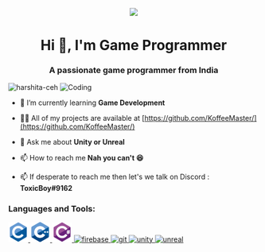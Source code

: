 <!-- <p align="center"> <img src="https://user-images.githubusercontent.com/71144962/231292343-ac9c11af-b252-4d86-b5f4-1cef24ddd6f1.gif"> </p> -->
<p align="center"> <img width="300" src="https://github-production-user-asset-6210df.s3.amazonaws.com/125433210/245695812-ccfdcd2e-12e2-4223-ab1d-5e541996149d.gif"> </p>

<h1 align="center">Hi 👋, I'm Game Programmer</h1>
<h3 align="center">A passionate game programmer from India</h3>
<img align="right" alt="Coding" width="400" src= "https://user-images.githubusercontent.com/71144962/231291698-222f3893-c506-4649-be41-b11f055c5fc8.gif">

<p align="left"> <img src="https://komarev.com/ghpvc/?username=harshita-ceh&label=Profile%20views&color=0e75b6&style=flat" alt="harshita-ceh" /> </p>

- 🌱 I’m currently learning **Game Development**

- 👨‍💻 All of my projects are available at [https://github.com/KoffeeMaster/](https://github.com/KoffeeMaster/)

- 💬 Ask me about **Unity or Unreal**

- 📫 How to reach me **Nah you can't 😆**

- 📫 If desperate to reach me then let's we talk on Discord : **ToxicBoy#9162**



<h3 align="left">Languages and Tools:</h3>
<p align="left"> <a href="https://www.cprogramming.com/" target="_blank" rel="noreferrer"> <img src="https://raw.githubusercontent.com/devicons/devicon/master/icons/c/c-original.svg" alt="c" width="40" height="40"/> </a> <a href="https://www.w3schools.com/cpp/" target="_blank" rel="noreferrer"> <img src="https://raw.githubusercontent.com/devicons/devicon/master/icons/cplusplus/cplusplus-original.svg" alt="cplusplus" width="40" height="40"/> </a> <a href="https://www.w3schools.com/cs/" target="_blank" rel="noreferrer"> <img src="https://raw.githubusercontent.com/devicons/devicon/master/icons/csharp/csharp-original.svg" alt="csharp" width="40" height="40"/> </a> <a href="https://firebase.google.com/" target="_blank" rel="noreferrer"> <img src="https://www.vectorlogo.zone/logos/firebase/firebase-icon.svg" alt="firebase" width="40" height="40"/> </a> <a href="https://git-scm.com/" target="_blank" rel="noreferrer"> <img src="https://www.vectorlogo.zone/logos/git-scm/git-scm-icon.svg" alt="git" width="40" height="40"/> </a> <a href="https://unity.com/" target="_blank" rel="noreferrer"> <img src="https://www.vectorlogo.zone/logos/unity3d/unity3d-icon.svg" alt="unity" width="40" height="40"/> </a> <a href="https://unrealengine.com/" target="_blank" rel="noreferrer"> <img src="https://raw.githubusercontent.com/kenangundogan/fontisto/036b7eca71aab1bef8e6a0518f7329f13ed62f6b/icons/svg/brand/unreal-engine.svg" alt="unreal" width="40" height="40"/> </a> </p>

